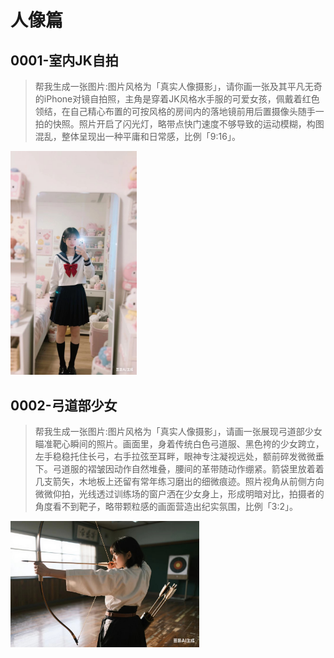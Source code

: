  

# 人像篇

## 0001-室内JK自拍

> 帮我生成一张图片:图片风格为「真实人像摄影」，请你画一张及其平凡无奇的iPhone对镜自拍照，主角是穿着JK风格水手服的可爱女孩，佩戴着红色领结，在自己精心布置的可按风格的房间内的落地镜前用后置摄像头随手一拍的快照。照片开启了闪光灯，略带点快门速度不够导致的运动模糊，构图混乱，整体呈现出一种平庸和日常感，比例「9:16」。

<img src="../img/portrait-0001.png" style="width: 40%">

## 0002-弓道部少女

> 帮我生成一张图片:图片风格为「真实人像摄影」，请画一张展现弓道部少女瞄准靶心瞬间的照片。画面里，身着传统白色弓道服、黑色袴的少女跨立，左手稳稳托住长弓，右手拉弦至耳畔，眼神专注凝视远处，额前碎发微微垂下。弓道服的褶皱因动作自然堆叠，腰间的革带随动作绷紧。箭袋里放着着几支箭矢，木地板上还留有常年练习磨出的细微痕迹。照片视角从前侧方向微微仰拍，光线透过训练场的窗户洒在少女身上，形成明暗对比，拍摄者的角度看不到靶子，略带颗粒感的画面营造出纪实氛围，比例「3:2」。

<img src="../img/portrait-0002.png" style="width: 60%">

